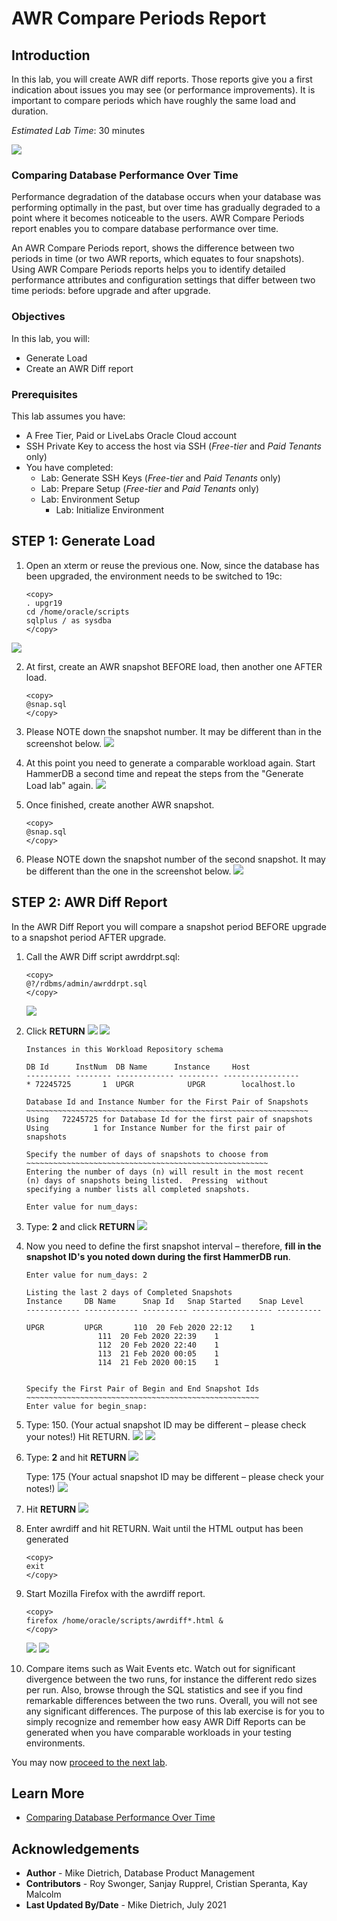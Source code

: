 # AWR Compare Periods Report

## Introduction

In this lab, you will create AWR diff reports. Those reports give you a first indication about issues you may see (or performance improvements). It is important to compare periods which have roughly the same load and duration.

*Estimated Lab Time*: 30 minutes

![](./images/performance_prescription_02.png " ")

### Comparing Database Performance Over Time
Performance degradation of the database occurs when your database was performing optimally in the past, but over time has gradually degraded to a point where it becomes noticeable to the users. AWR Compare Periods report enables you to compare database performance over time.

An AWR Compare Periods report, shows the difference between two periods in time (or two AWR reports, which equates to four snapshots). Using AWR Compare Periods reports helps you to identify detailed performance attributes and configuration settings that differ between two time periods: before upgrade and after upgrade.

### Objectives

In this lab, you will:
* Generate Load
* Create an AWR Diff report

### Prerequisites
This lab assumes you have:
- A Free Tier, Paid or LiveLabs Oracle Cloud account
- SSH Private Key to access the host via SSH (*Free-tier* and *Paid Tenants* only)
- You have completed:
    - Lab: Generate SSH Keys (*Free-tier* and *Paid Tenants* only)
    - Lab: Prepare Setup (*Free-tier* and *Paid Tenants* only)
    - Lab: Environment Setup
		- Lab: Initialize Environment

## **STEP 1**: Generate Load

1.  Open an xterm or reuse the previous one. Now, since the database has been upgraded, the environment needs to be switched to 19c:
	````
	<copy>
    . upgr19
    cd /home/oracle/scripts
    sqlplus / as sysdba
	</copy>
	````
   ![](./images/upgrade_19c_29.png " ")

2. At first, create an AWR snapshot BEFORE load, then another one AFTER load.

	````
	<copy>
	@snap.sql
	</copy>
	````

3. Please NOTE down the snapshot number. It may be different than in the screenshot below.
   ![](./images/upgrade_19c_30.png " ")

4. At this point you need to generate a comparable workload again. Start HammerDB a second time and repeat the steps from the "Generate Load lab" again.
   ![](./images/hammerdb02.png " ")

5. Once finished, create another AWR snapshot.

	````
	<copy>
	@snap.sql
	</copy>
	````

6. Please NOTE down the snapshot number of the second snapshot. It may be different than the one in the screenshot below.
   ![](./images/upgrade_19c_31.png " ")

## **STEP 2**: AWR Diff Report

In the AWR Diff Report you will compare a snapshot period BEFORE upgrade to a snapshot period AFTER upgrade.

1. Call the AWR Diff script awrddrpt.sql:

	````
	<copy>
	@?/rdbms/admin/awrddrpt.sql
	</copy>
	````
	![](./images/upgrade_19c_32-2.png " ")


2. Click **RETURN**
   ![](./images/upgrade_19c_32.png " ")
   ![](./images/upgrade_19c_33-2.png " ")

    ````
    Instances in this Workload Repository schema

    DB Id      InstNum	DB Name      Instance	  Host
    ---------- -------- ------------- --------- -----------------
    * 72245725	     1	UPGR	        UPGR	    localhost.lo

    Database Id and Instance Number for the First Pair of Snapshots
    ~~~~~~~~~~~~~~~~~~~~~~~~~~~~~~~~~~~~~~~~~~~~~~~~~~~~~~~~~~~~~~~
    Using	72245725 for Database Id for the first pair of snapshots
    Using	       1 for Instance Number for the first pair of snapshots

    Specify the number of days of snapshots to choose from
    ~~~~~~~~~~~~~~~~~~~~~~~~~~~~~~~~~~~~~~~~~~~~~~~~~~~~~~
    Entering the number of days (n) will result in the most recent
    (n) days of snapshots being listed.  Pressing  without
    specifying a number lists all completed snapshots.

    Enter value for num_days:
    ````

3. Type: **2** and click **RETURN**
   ![](./images/upgrade_19c_34.png " ")

4. Now you need to define the first snapshot interval – therefore, **fill in the snapshot ID's you noted down during the first HammerDB run**.
	````
	Enter value for num_days: 2

	Listing the last 2 days of Completed Snapshots
	Instance     DB Name	  Snap Id	Snap Started	Snap Level
	------------ ------------ ---------- ------------------ ----------

	UPGR	     UPGR		110  20 Feb 2020 22:12	  1
                    111  20 Feb 2020 22:39	  1
                    112  20 Feb 2020 22:40	  1
                    113  21 Feb 2020 00:05	  1
                    114  21 Feb 2020 00:15	  1


	Specify the First Pair of Begin and End Snapshot Ids
	~~~~~~~~~~~~~~~~~~~~~~~~~~~~~~~~~~~~~~~~~~~~~~~~~~~~
	Enter value for begin_snap:
	````

5. Type: 150. (Your actual snapshot ID may be different – please check your notes!) Hit RETURN.
   ![](./images/upgrade_19c_35.png " ")
   ![](./images/upgrade_19c_36.png " ")


6. Type: **2** and hit **RETURN**
   ![](./images/upgrade_19c_37.png " ")

    Type: 175 (Your actual snapshot ID may be different – please check your notes!)
	![](./images/upgrade_19c_38.png " ")

7. Hit **RETURN**
   ![](./images/upgrade_19c_41.png " ")

8.  Enter awrdiff and hit RETURN. Wait until the HTML output has been generated

	````
	<copy>
	exit
	</copy>
	````

9. Start Mozilla Firefox with the awrdiff report.


	````
	<copy>
	firefox /home/oracle/scripts/awrdiff*.html &
	</copy>
	````
	![](./images/upgrade_19c_39.png " ")
	![](./images/upgrade_19c_40.png " ")

10. Compare items such as Wait Events etc. Watch out for significant divergence between the two runs, for instance the different redo sizes per run. Also, browse through the SQL statistics and see if you find remarkable differences between the two runs. Overall, you will not see any significant differences. The purpose of this lab exercise is for you to simply recognize and remember how easy AWR Diff Reports can be generated when you have comparable workloads in your testing environments.

You may now [proceed to the next lab](#next).

## Learn More

* [Comparing Database Performance Over Time](https://docs.oracle.com/en/database/oracle/oracle-database/19/tgdba/comparing-database-performance-over-time.html#GUID-BEDBF986-1A69-459A-90F5-350B8A407516)

## Acknowledgements
* **Author** - Mike Dietrich, Database Product Management
* **Contributors** -  Roy Swonger, Sanjay Rupprel, Cristian Speranta, Kay Malcolm
* **Last Updated By/Date** - Mike Dietrich, July 2021
